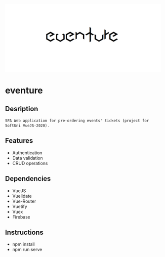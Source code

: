 ![GitHub Logo](/public/eventure.png)
# eventure
## Desription
```
SPA Web application for pre-ordering events' tickets (project for SoftUni VueJS-2020).

```
## Features

* Authentication
* Data validation
* CRUD operations


## Dependencies

* VueJS
* Vuelidate
* Vue-Router
* Vuetify
* Vuex
* Firebase


## Instructions

* npm install
* npm run serve

